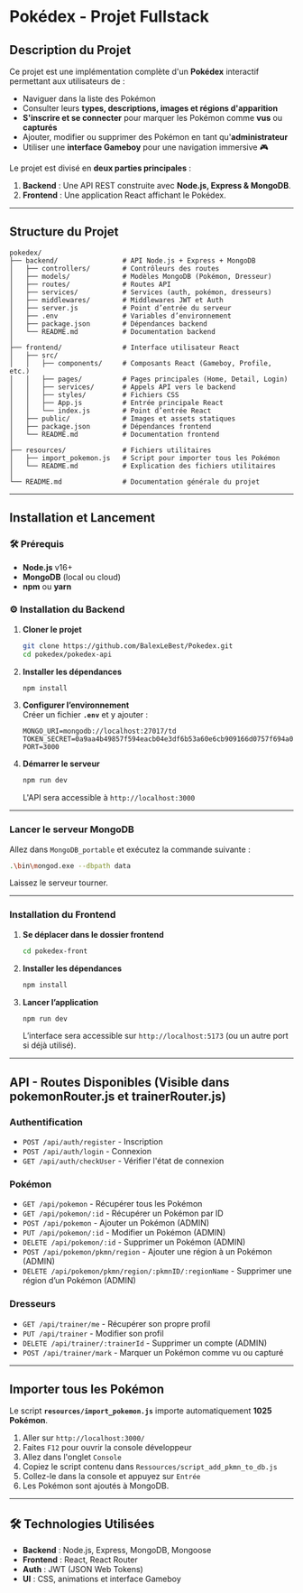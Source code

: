 # Pokédex - Projet Fullstack

## Description du Projet
Ce projet est une implémentation complète d'un **Pokédex** interactif permettant aux utilisateurs de :
- Naviguer dans la liste des Pokémon
- Consulter leurs **types, descriptions, images et régions d'apparition**
- **S'inscrire et se connecter** pour marquer les Pokémon comme **vus** ou **capturés**
- Ajouter, modifier ou supprimer des Pokémon en tant qu'**administrateur**
- Utiliser une **interface Gameboy** pour une navigation immersive 🎮

Le projet est divisé en **deux parties principales** :
1. **Backend** : Une API REST construite avec **Node.js, Express & MongoDB**.
2. **Frontend** : Une application React affichant le Pokédex.

---

## Structure du Projet
```
pokedex/
├── backend/                # API Node.js + Express + MongoDB
│   ├── controllers/        # Contrôleurs des routes
│   ├── models/             # Modèles MongoDB (Pokémon, Dresseur)
│   ├── routes/             # Routes API
│   ├── services/           # Services (auth, pokémon, dresseurs)
│   ├── middlewares/        # Middlewares JWT et Auth
│   ├── server.js           # Point d’entrée du serveur
│   ├── .env                # Variables d’environnement
│   ├── package.json        # Dépendances backend
│   └── README.md           # Documentation backend
│
├── frontend/               # Interface utilisateur React
│   ├── src/
│   │   ├── components/     # Composants React (Gameboy, Profile, etc.)
│   │   ├── pages/          # Pages principales (Home, Detail, Login)
│   │   ├── services/       # Appels API vers le backend
│   │   ├── styles/         # Fichiers CSS
│   │   ├── App.js          # Entrée principale React
│   │   └── index.js        # Point d’entrée React
│   ├── public/             # Images et assets statiques
│   ├── package.json        # Dépendances frontend
│   └── README.md           # Documentation frontend
│
├── resources/              # Fichiers utilitaires
│   ├── import_pokemon.js   # Script pour importer tous les Pokémon
│   └── README.md           # Explication des fichiers utilitaires
│
└── README.md               # Documentation générale du projet
```

---

## Installation et Lancement

### 🛠️ Prérequis
- **Node.js** v16+
- **MongoDB** (local ou cloud)
- **npm** ou **yarn**

### ⚙️ Installation du Backend
1. **Cloner le projet**  
   ```sh
   git clone https://github.com/BalexLeBest/Pokedex.git
   cd pokedex/pokedex-api
   ```
2. **Installer les dépendances**  
   ```sh
   npm install
   ```
3. **Configurer l’environnement**  
   Créer un fichier **`.env`** et y ajouter :
   ```
   MONGO_URI=mongodb://localhost:27017/td
   TOKEN_SECRET=0a9aa4b49857f594eacb04e3df6b53a60e6cb909166d0757f694a0e903fa9b1891e703093b53f6ba5286c4dd38c71df4d9a6ae136e4384abed6fcdafd786c196
   PORT=3000
   ```
4. **Démarrer le serveur**  
   ```sh
   npm run dev
   ```
   L'API sera accessible à `http://localhost:3000`

---

### Lancer le serveur MongoDB
Allez dans `MongoDB_portable` et exécutez la commande suivante :
```bash
.\bin\mongod.exe --dbpath data
```
Laissez le serveur tourner.

---

### Installation du Frontend
1. **Se déplacer dans le dossier frontend**  
   ```sh
   cd pokedex-front
   ```
2. **Installer les dépendances**  
   ```sh
   npm install
   ```
3. **Lancer l’application**  
   ```sh
   npm run dev
   ```
   L’interface sera accessible sur `http://localhost:5173` (ou un autre port si déjà utilisé).

---

## API - Routes Disponibles (Visible dans pokemonRouter.js et trainerRouter.js)

### Authentification
- `POST /api/auth/register` - Inscription
- `POST /api/auth/login` - Connexion
- `GET /api/auth/checkUser` - Vérifier l'état de connexion

### Pokémon
- `GET /api/pokemon` - Récupérer tous les Pokémon
- `GET /api/pokemon/:id` - Récupérer un Pokémon par ID
- `POST /api/pokemon` - Ajouter un Pokémon (ADMIN)
- `PUT /api/pokemon/:id` - Modifier un Pokémon (ADMIN)
- `DELETE /api/pokemon/:id` - Supprimer un Pokémon (ADMIN)
- `POST /api/pokemon/pkmn/region` - Ajouter une région à un Pokémon (ADMIN)
- `DELETE /api/pokemon/pkmn/region/:pkmnID/:regionName` - Supprimer une région d’un Pokémon (ADMIN)

### Dresseurs
- `GET /api/trainer/me` - Récupérer son propre profil
- `PUT /api/trainer` - Modifier son profil
- `DELETE /api/trainer/:trainerId` - Supprimer un compte (ADMIN)
- `POST /api/trainer/mark` - Marquer un Pokémon comme vu ou capturé
---

## Importer tous les Pokémon

Le script **`resources/import_pokemon.js`** importe automatiquement **1025 Pokémon**.

1. Aller sur `http://localhost:3000/`
2. Faites `F12` pour ouvrir la console développeur
3. Allez dans l'onglet `Console`
4. Copiez le script contenu dans `Ressources/script_add_pkmn_to_db.js`
5. Collez-le dans la console et appuyez sur `Entrée`
6. Les Pokémon sont ajoutés à MongoDB.

---

## 🛠️ Technologies Utilisées
- **Backend** : Node.js, Express, MongoDB, Mongoose
- **Frontend** : React, React Router
- **Auth** : JWT (JSON Web Tokens)
- **UI** : CSS, animations et interface Gameboy
